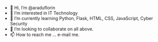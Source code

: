 - 👋 Hi, I’m @araduflorin
- 👀 I’m interested in IT Technology
- 🌱 I’m currently learning Python, Flask, HTML, CSS, JavaScript, Cyber Security
- 💞️ I’m looking to collaborate on all above.
- 📫 How to reach me ... e-mail me.

<!---
araduflorin/araduflorin is a ✨ special ✨ repository because its `README.md` (this file) appears on your GitHub profile.
You can click the Preview link to take a look at your changes.
--->
